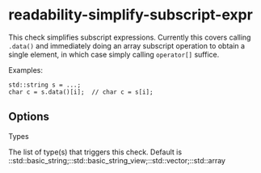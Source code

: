 readability-simplify-subscript-expr
===================================

This check simplifies subscript expressions. Currently this covers
calling `.data()` and immediately doing an array subscript operation to
obtain a single element, in which case simply calling `operator[]`
suffice.

Examples:

    std::string s = ...;
    char c = s.data()[i];  // char c = s[i];

Options
-------

Types

The list of type(s) that triggers this check. Default is <span
class="title-ref">::std::basic\_string;::std::basic\_string\_view;::std::vector;::std::array</span>
